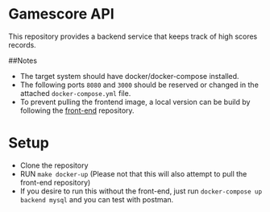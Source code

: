# Gamescore API
This repository provides a backend service that keeps track of high scores records. <br />


##Notes
* The target system should have docker/docker-compose installed.
* The following ports `8080` and `3000` should be reserved or changed in the attached `docker-compose.yml` file.
* To prevent pulling the frontend image, a local version can be build by following the [front-end](https://github.com/LordRahl90/score-frontend) repository.

# Setup
* Clone the repository
* RUN `make docker-up` (Please not that this will also attempt to pull the front-end repository)
* If you desire to run this without the front-end, just run `docker-compose up backend mysql` and you can test with postman.